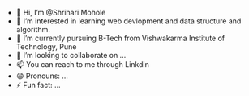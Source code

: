 - 👋 Hi, I’m @Shrihari Mohole
- 👀 I’m interested in learning web devlopment and data structure and algorithm.
- 🌱 I’m currently pursuing B-Tech from Vishwakarma Institute of Technology, Pune
- 💞️ I’m looking to collaborate on ...
- 📫 You can reach to me through Linkdin
- 😄 Pronouns: ...
- ⚡ Fun fact: ...

<!---
shriharimohole3693/shriharimohole3693 is a ✨ special ✨ repository because its `README.md` (this file) appears on your GitHub profile.
You can click the Preview link to take a look at your changes.
--->
